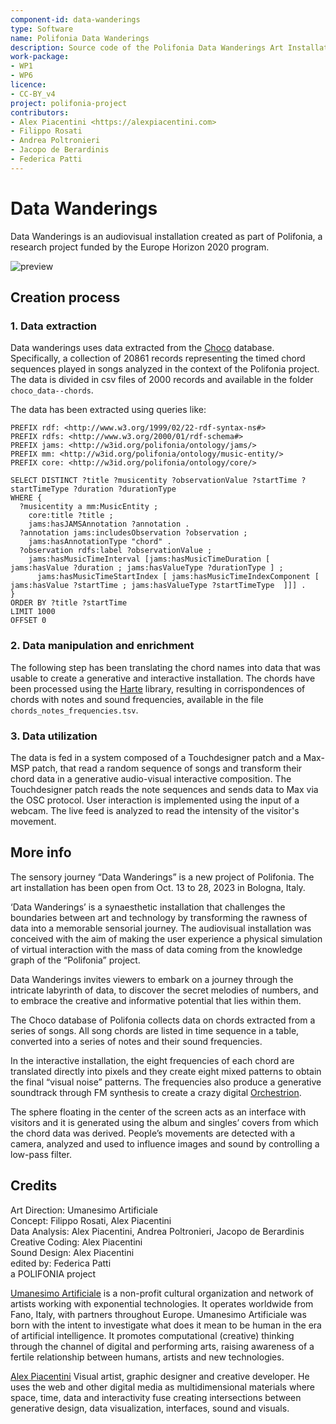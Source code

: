 ```yaml
---
component-id: data-wanderings
type: Software
name: Polifonia Data Wanderings
description: Source code of the Polifonia Data Wanderings Art Installation
work-package: 
- WP1
- WP6
licence:
- CC-BY_v4
project: polifonia-project
contributors:
- Alex Piacentini <https://alexpiacentini.com>
- Filippo Rosati
- Andrea Poltronieri
- Jacopo de Berardinis  
- Federica Patti  
---
```


# Data Wanderings

Data Wanderings is an audiovisual installation created as part of Polifonia, a research project funded by the Europe Horizon 2020 program.

![preview](https://github.com/piaaaac/polifonia-data-wanderings/blob/main/documentation/polifonia-data-wanderings-5.png?raw=true)

## Creation process

### 1. Data extraction

Data wanderings uses data extracted from the [Choco](https://github.com/smashub/choco) database.
Specifically, a collection of 20861 records representing the timed chord sequences played in songs analyzed in the context of the Polifonia project. The data is divided in csv files of 2000 records and available in the folder `choco_data--chords`.

The data has been extracted using queries like:

```
PREFIX rdf: <http://www.w3.org/1999/02/22-rdf-syntax-ns#>
PREFIX rdfs: <http://www.w3.org/2000/01/rdf-schema#>
PREFIX jams: <http://w3id.org/polifonia/ontology/jams/>
PREFIX mm: <http://w3id.org/polifonia/ontology/music-entity/>
PREFIX core: <http://w3id.org/polifonia/ontology/core/>

SELECT DISTINCT ?title ?musicentity ?observationValue ?startTime ?startTimeType ?duration ?durationType
WHERE {
  ?musicentity a mm:MusicEntity ;
    core:title ?title ;
    jams:hasJAMSAnnotation ?annotation .
  ?annotation jams:includesObservation ?observation ;
    jams:hasAnnotationType "chord" .
  ?observation rdfs:label ?observationValue ;
    jams:hasMusicTimeInterval [jams:hasMusicTimeDuration [ jams:hasValue ?duration ; jams:hasValueType ?durationType ] ;
      jams:hasMusicTimeStartIndex [ jams:hasMusicTimeIndexComponent [ jams:hasValue ?startTime ; jams:hasValueType ?startTimeType  ]]] .
}
ORDER BY ?title ?startTime
LIMIT 1000
OFFSET 0
```

### 2. Data manipulation and enrichment

The following step has been translating the chord names into data that was usable to create a generative and interactive installation. The chords have been processed using the [Harte](https://github.com/andreamust/harte-library) library, resulting in corrispondences of chords with notes and sound frequencies, available in the file `chords_notes_frequencies.tsv`.

### 3. Data utilization

The data is fed in a system composed of a Touchdesigner patch and a Max-MSP patch, that read a random sequence of songs and transform their chord data in a generative audio-visual interactive composition. The Touchdesigner patch reads the note sequences and sends data to Max via the OSC protocol. User interaction is implemented using the input of a webcam. The live feed is analyzed to read the intensity of the visitor's movement.

## More info

The sensory journey “Data Wanderings” is a new project of Polifonia. The art installation has been open from Oct. 13 to 28, 2023 in Bologna, Italy.

‘Data Wanderings’ is a synaesthetic installation that challenges the boundaries between art and technology by transforming the rawness of data into a memorable sensorial journey. The audiovisual installation was conceived with the aim of making the user experience a physical simulation of virtual interaction with the mass of data coming from the knowledge graph of the “Polifonia” project.

Data Wanderings invites viewers to embark on a journey through the intricate labyrinth of data, to discover the secret melodies of numbers, and to embrace the creative and informative potential that lies within them.

The Choco database of Polifonia collects data on chords extracted from a series of songs. All song chords are listed in time sequence in a table, converted into a series of notes and their sound frequencies.

In the interactive installation, the eight frequencies of each chord are translated directly into pixels and they create eight mixed patterns to obtain the final “visual noise” patterns.
The frequencies also produce a generative soundtrack through FM synthesis to create a crazy digital [Orchestrion](https://en.wikipedia.org/wiki/Orchestrion).

The sphere floating in the center of the screen acts as an interface with visitors and it is generated using the album and singles’ covers from which the chord data was derived. People’s movements are detected with a camera, analyzed and used to influence images and sound by controlling a low-pass filter.

## Credits

Art Direction: Umanesimo Artificiale  
Concept: Filippo Rosati, Alex Piacentini  
Data Analysis: Alex Piacentini, Andrea Poltronieri, Jacopo de Berardinis  
Creative Coding: Alex Piacentini  
Sound Design: Alex Piacentini  
edited by: Federica Patti  
a POLIFONIA project

[Umanesimo Artificiale](http://www.umanesimoartificiale.xyz/) is a non-profit cultural organization and network of artists working with exponential technologies. It operates worldwide from Fano, Italy, with partners throughout Europe. Umanesimo Artificiale was born with the intent to investigate what does it mean to be human in the era of artificial intelligence. It promotes computational (creative) thinking through the channel of digital and performing arts, raising awareness of a fertile relationship between humans, artists and new technologies.

[Alex Piacentini](https://alexpiacentini.com) Visual artist, graphic designer and creative developer. He uses the web and other digital media as multidimensional materials where space, time, data and interactivity fuse creating intersections between generative design, data visualization, interfaces, sound and visuals.

